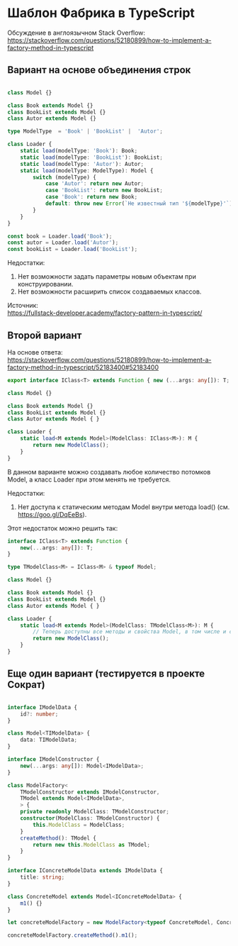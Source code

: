 Шаблон Фабрика в TypeScript
===========================

Обсуждение в англоязычном Stack Overflow:  
https://stackoverflow.com/questions/52180899/how-to-implement-a-factory-method-in-typescript  

Вариант на основе объединения строк
-----------------------------------

```typescript

class Model {}

class Book extends Model {}
class BookList extends Model {}
class Autor extends Model {}

type ModelType  = 'Book' | 'BookList' |  'Autor';

class Loader {
	static load(modelType: 'Book'): Book;
	static load(modelType: 'BookList'): BookList;
	static load(modelType: 'Autor'): Autor;
	static load(modelType: ModelType): Model {
		switch (modelType) {
			case 'Autor': return new Autor;
			case 'BookList': return new BookList;
			case 'Book': return new Book;
			default: throw new Error(`Не известный тип '${modelType}'`);
		}
	}
}

const book = Loader.load('Book');
const autor = Loader.load('Autor');
const bookList = Loader.load('BookList');
```

Недостатки:  
1) Нет возможности задать параметры новым объектам при конструировании.  
2) Нет возможности расширить список создаваемых классов.  

Источник:  
https://fullstack-developer.academy/factory-pattern-in-typescript/  

Второй вариант
--------------

На основе ответа:  
https://stackoverflow.com/questions/52180899/how-to-implement-a-factory-method-in-typescript/52183400#52183400

```typescript
export interface IClass<T> extends Function { new (...args: any[]): T; }

class Model {}

class Book extends Model {}
class BookList extends Model {}
class Autor extends Model { }

class Loader {
    static load<M extends Model>(ModelClass: IClass<M>): M {
        return new ModelClass();
    }
}
```

В данном варианте можно создавать любое количество потомков Model, а класс Loader при этом менять не требуется.

Недостатки:  
1) Нет доступа к статическим методам Model внутри метода load() (см. https://goo.gl/DqEeBs).  

Этот недостаток можно решить так:

```typescript
interface IClass<T> extends Function {
    new(...args: any[]): T;
}

type TModelClass<M> = IClass<M> & typeof Model;

class Model {}

class Book extends Model {}
class BookList extends Model {}
class Autor extends Model { }

class Loader {
    static load<M extends Model>(ModelClass: TModelClass<M>): M {
        // Теперь доступны все методы и свойства Model, в том числе и статические.
        return new ModelClass();
    }
}
```

Еще один вариант (тестируется в проекте Сократ)
---------------------------------------------

```typescript

interface IModelData {
    id?: number;
}

class Model<TIModelData> {
    data: TIModelData;
}

interface IModelConstructor {
	new(...args: any[]): Model<IModelData>;
}

class ModelFactory<
	TModelConstructor extends IModelConstructor,
	TModel extends Model<IModelData>,
	> {
    private readonly ModelClass: TModelConstructor;
    constructor(ModelClass: TModelConstructor) {
        this.ModelClass = ModelClass;
    }
    createMethod(): TModel {
        return new this.ModelClass as TModel;
    }
}

interface IConcreteModelData extends IModelData {
    title: string;
}

class ConcreteModel extends Model<IConcreteModelData> {
    m1() {}
}

let concreteModelFactory = new ModelFactory<typeof ConcreteModel, ConcreteModel>(ConcreteModel);

concreteModelFactory.createMethod().m1();
```
